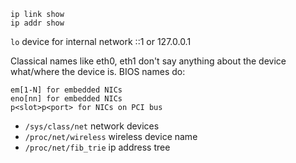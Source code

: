 ```
ip link show
ip addr show
```

`lo` device for internal network ::1 or 127.0.0.1

Classical names like eth0, eth1 don't say anything about the device what/where
the device is. BIOS names do:
```
em[1-N] for embedded NICs
eno[nn] for embedded NICs
p<slot>p<port> for NICs on PCI bus
```

* `/sys/class/net` network devices
* `/proc/net/wireless` wireless device name
* `/proc/net/fib_trie` ip address tree
